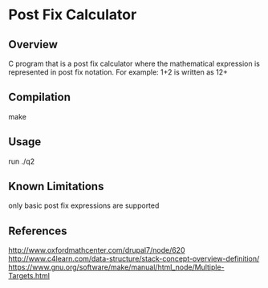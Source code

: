 # Post Fix Calculator

## Overview
C program that is a post fix calculator where the mathematical expression is represented in 
post fix notation. 
For example: 1+2 is written as 12+

## Compilation
make

## Usage
run ./q2

## Known Limitations
only basic post fix expressions are supported

## References 
http://www.oxfordmathcenter.com/drupal7/node/620
http://www.c4learn.com/data-structure/stack-concept-overview-definition/
https://www.gnu.org/software/make/manual/html_node/Multiple-Targets.html



